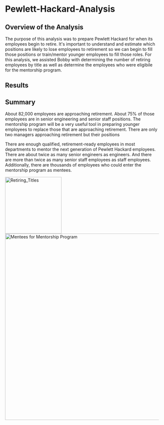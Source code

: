 # Pewlett-Hackard-Analysis

## Overview of the Analysis

The purpose of this analysis was to prepare Pewlett Hackard for when its employees begin to retire. It's important to understand and estimate which positions are likely to lose employees to retirement so we can begin to fill those positions or train/mentor younger employees to fill those roles. For this analysis, we assisted Bobby with determining the number of retiring employees by title as well as determine the employees who were eligibile for the mentorship program.

## Results
### 


## Summary

About 82,000 employees are approaching retirement. About 75% of those employees are in senior engineering and senior staff positions. The mentorship program will be a very useful tool in preparing younger employees to replace those that are approaching retirement. There are only two managers approaching retirement but their positions

There are enough qualified, retirement-ready employees in most departments to mentor the next generation of Pewlett Hackard employees. There are about twice as many senior engineers as engineers. And there are more than twice as many senior staff employees as staff employees. Additionally, there are thousands of employees who could enter the mentorship program as mentees.

<img width="185" alt="Retiring_Titles" src="https://user-images.githubusercontent.com/88804543/135509183-47f68587-a51a-4ce6-b747-0e68cd772f83.png">

<img width="609" alt="Mentees for Mentorship Program" src="https://user-images.githubusercontent.com/88804543/135514346-b74532e1-ddbc-4fd3-8e64-b79076043660.png">


